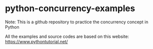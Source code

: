 # python-concurrency-examples

Note: This is a github repository to practice the concurrency concept in Python

All the examples and source codes are based on this website:
https://www.pythontutorial.net/